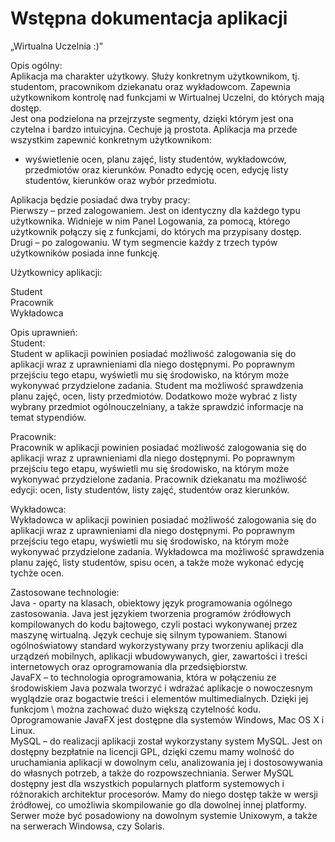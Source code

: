 # Wstępna dokumentacja aplikacji 
„Wirtualna Uczelnia :)” 

Opis ogólny: <br/>
Aplikacja ma charakter użytkowy. Służy konkretnym użytkownikom, tj. studentom, pracownikom dziekanatu oraz wykładowcom. Zapewnia użytkownikom kontrolę nad funkcjami w Wirtualnej Uczelni, do których mają dostęp.  
Jest ona podzielona na przejrzyste segmenty, dzięki którym jest ona czytelna i bardzo intuicyjna. Cechuje ją prostota. 
Aplikacja ma przede wszystkim zapewnić konkretnym użytkownikom: 
- wyświetlenie ocen, planu zajęć, listy studentów, wykładowców, przedmiotów oraz kierunków. Ponadto edycję ocen, edycję listy studentów, kierunków oraz wybór przedmiotu. 

Aplikacja będzie posiadać dwa tryby pracy:  
Pierwszy – przed zalogowaniem. Jest on identyczny dla każdego typu użytkownika. Widnieje w nim Panel Logowania, za pomocą, którego użytkownik połączy się z funkcjami, do których ma przypisany dostęp. 
Drugi  – po zalogowaniu. W tym segmencie każdy z trzech typów użytkowników posiada inne funkcję. 

Użytkownicy aplikacji:

Student </br>
Pracownik </br>
Wykładowca

Opis uprawnień:<br/>
Student: <br/>
Student w aplikacji powinien posiadać możliwość zalogowania się do aplikacji wraz z uprawnieniami dla niego dostępnymi. Po poprawnym przejściu tego etapu, wyświetli mu się środowisko, na którym może wykonywać przydzielone zadania. Student ma możliwość sprawdzenia planu zajęć, ocen, listy przedmiotów. Dodatkowo może wybrać z listy wybrany przedmiot ogólnouczelniany, a także sprawdzić informacje na temat stypendiów. 

Pracownik:<br/>
Pracownik w aplikacji powinien posiadać możliwość zalogowania się do aplikacji wraz z uprawnieniami dla niego dostępnymi. Po poprawnym przejściu tego etapu, wyświetli mu się środowisko, na którym może wykonywać przydzielone zadania. Pracownik dziekanatu ma możliwość edycji: ocen, listy studentów, listy zajęć, studentów oraz kierunków. 

Wykładowca: <br/>
Wykładowca w aplikacji powinien posiadać możliwość zalogowania się do aplikacji wraz z uprawnieniami dla niego dostępnymi. Po poprawnym przejściu tego etapu, wyświetli mu się środowisko, na którym może wykonywać przydzielone zadania. Wykładowca ma możliwość sprawdzenia planu zajęć, listy studentów, spisu ocen, a także może wykonać edycję tychże ocen. 

Zastosowane technologie:<br/>
Java - oparty na klasach, obiektowy język programowania ogólnego zastosowania. Java jest językiem tworzenia programów źródłowych kompilowanych do kodu bajtowego, czyli postaci wykonywanej przez maszynę wirtualną. Język cechuje się silnym typowaniem. Stanowi ogólnoświatowy standard wykorzystywany przy tworzeniu aplikacji dla urządzeń mobilnych, aplikacji wbudowywanych, gier, zawartości i treści internetowych oraz oprogramowania dla przedsiębiorstw.<br/>
JavaFX – to technologia oprogramowania, która w połączeniu ze środowiskiem Java pozwala tworzyć i wdrażać aplikacje o nowoczesnym wyglądzie oraz bogactwie treści i elementów multimedialnych. Dzięki jej funkcjom \ można zachować dużo większą czytelność kodu. Oprogramowanie JavaFX jest dostępne dla systemów Windows, Mac OS X i Linux. <br/>
MySQL – do realizacji aplikacji został wykorzystany system MySQL. Jest on dostępny bezpłatnie na licencji GPL, dzięki czemu mamy wolność do uruchamiania aplikacji w dowolnym celu, analizowania jej i dostosowywania do własnych potrzeb, a także do rozpowszechniania. Serwer MySQL dostępny jest dla wszystkich popularnych platform systemowych i różnorakich architektur procesorów. Mamy do niego dostęp także w wersji źródłowej, co umożliwia skompilowanie go dla dowolnej innej platformy. Serwer może być posadowiony na dowolnym systemie Unixowym, a także na serwerach Windowsa, czy Solaris. 

